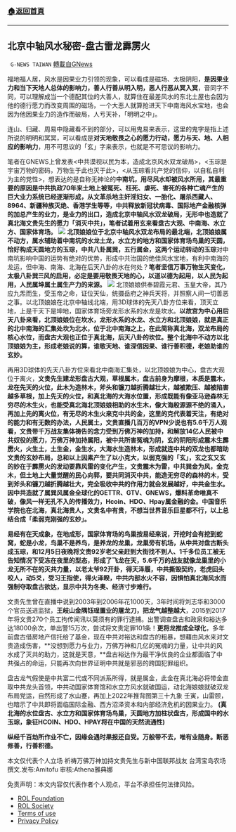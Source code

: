 ###  [:house:返回首頁](https://github.com/ourhimalayas/txt)
---


## 北京中轴风水秘密-盘古雷龙霹雳火
` G-NEWS TAIWAN` [轉載自GNews](https://gnews.org/zh-hans/1782720/)

福地福人居，风水是因果业力引领的现象，可以看成是磁场、太极阴阳，**是因果业力和当下天地人总体的影响力，善人行善从明入明，恶人行恶从冥入冥**，音同字不同，可以理解成当一个德配其位的大善人，就算住在最差风水的东北土屋也会因为他的德行愿力而改变周围的磁场，一个大恶人就算抢进天下中南海风水宝地，也会因为他因果业力的造作而破局，人亏天补，「明明之中」。

连山、归藏、周易中隐藏看不到的部分，可以用鬼易来表示，这里的鬼字是指上述所说的明明和冥冥，可以看成是**对天地敬畏之心的愿力行动，愿力与天、地、人相应的影响力**，用不可思议的「玄」字来表示，也就是不可思议的影响力。

笔者在GNEWS上曾发表&lt;中共漠视以民为本，造成北京风水双龙破局&gt;，&lt;玉琮是宇宙万物的密码，万物生于此也灭于此&gt;，&lt;从玉琮看共产党的信仰，以自私自利为主的党性&gt;，想表达的是自称无神论的**中南坑，用尽风水却被风水所用，其最重要的原因是中共执政70年来土地上被冤死、枉死、虐死、害死的各种亡魂产生的巨大业力系统已经逐渐形成，从文革杀地主奸淫妇女、一胎化、屠杀西藏人、8964、新疆种族灭绝、香港学生等等，中共释放新冠状病毒、国际地产金融核弹的加总产生的业力，是业力的出口，造成北京中轴风水双龙破局，无形中也造就了真北海文贵先生的愿力「消灭中共」，笔者试着用玄来看盘古大观、中南海、水立方、国家体育场。**
![](https://assets.gnews.org/wp-content/uploads/2021/12/NMM7.png)
**北顶娘娘位于北京中轴风水双龙布局的最北端，北顶娘娘属不动方，属水辅助着中南坑的水龙土龙，水立方的地方和国家体育场鸟巢的天圆，恰好构成天圆地方的玉琮，中共八卦属巽，五行属金，这两个运动转动的玉琮**对中南坑影响中国的运势有绝对的优势，形成中共治国的绝佳风水宝地，有利中南海的龙运，但中海、南海、北海在后天八卦的水在何处？**笔者坚信万事万物生灭变化，太极八卦巽☴风的启用，必定是要用敬畏天地的心，以道以德为起用，以人民为起用，人民属坤属土属生产力的来源。**
![](https://assets.gnews.org/wp-content/uploads/2021/12/GODCHOICE7.png)
北顶娘娘供奉碧霞元君、玉皇大帝，其乃应九炁而生，受玉帝之命，证位天仙，统摄岳府之神兵天将，并照察人间一切善恶之事。以北顶娘娘在北京中轴线北端，用3D球体的先天八卦方位来看，顶天立地，上是干天下是坤地，国家体育场旁龙形水系的水龙是坎水。**以故宫为中心用后天八卦来看，北顶娘娘位在坎水，龙形水系的水龙、水立方和北顶娘娘，就是真正的北中南海的汇集处坎为北水，位于北中南海之上，在此简称真北海，双龙布局的核心水位，而盘古大观也正位于真北海，后天八卦的坎位。整个北海中不动方以北顶娘娘为主，形成老娘说的算，谁敬天地、谁深信因果、谁行善积德，老娘助谁的玄妙。**

再用3D球体的先天八卦方位来看北中南海汇集处，以北顶娘娘为中心，盘古大观位于离火，**文贵先生建龙形盘古大观，草根属木，盘古前身为摩根，本质是震木，龙在先天的火位，此木为造林木，斧头和镰刀越折腾越壮大，越被欺压、越被陷害越多草根，加上先天的火位，和真北海的大海水位置，形成既能有像亚马逊森林无穷尽的木生火，也能受真北海北顶娘娘相助的水生木，像大海般源源不绝的涌入，再加上先的离火位，有无尽的木生火来克中共的金，这里的克代表着天注，有绝对的能力和有无数的办法，人民属土，文贵直播几百万的VPN少说也有5.6千万人观看，文贵带千万战友集体祷告的念力受到万佛万神的加持，和解放14亿人民被中共奴役的愿力，万佛万神加持属阳，被中共所害冤魂为阴，玄的阴阳形成震木生霹雳火，火生土，土生金，金生水，大海水生造林木，形成就连中共的双龙也都暗助文贵的玄妙布局，总和以上因素产生了以小克大，以弱克强的「玄」，玄之玄又玄的妙在于霹雳火的发动要靠风雷的变化产生，文贵震木为雷，中共巽金为风，金克木，但土地上大量觉醒的民心向郭，要共同消灭中共，能造无穷尽的森林的木，受到斧头和镰刀越折腾越壮大，完全吸收中共的作用力就会发展越好，中共金生水。因中共造就了属巽风属金全球化的GETTR、GTV、GNEWS，爆料革命唯真不破，像风一样无孔不入的传播效力，Hcoin、HDO、Hpay属金融的金。中国音乐学院也在北海，真北海贵人，文贵名中有贵，不想当世界音乐巨星都不行，以上总结合成「柔弱克刚强的玄妙」。**

**易经有在天成象，在地成形，国家体育场的鸟巢按易经来说，开挖时会有挖到蛇窝，蛇是小龙，鸟巢不是养鸟，是养龙的龙巢，龙巢旁有机场，从中共对盘古断头成玉琮，和12月5日夜晚将文贵92岁老父亲赶到大街找不到人、1千多位员工被无告知情况下受冻在夜里的型态，形成了飞龙在天，5.6千万的战友就像龙巢里的小龙无所不在的灭共力量，以老太爷92开卦，得天泽履，中共撕毁契约，老虎回头咬人，动5爻，受习王指使，得火泽睽，中共内部水火不容，因惧怕真北海风水而强制夺取盘古欲达，显示中共为冬奥、经济寸步难行。**

文贵先生曾在直播中说到2003年到2006年花1000天，3年时间将刘志华和3000个官员送进监狱，**王岐山金隅钰珵置业的屠龙刀，把龙气越整越大**，2015到2017年将文贵270个员工拘传闻讯以莫须有的罪行逮捕。出警调查盘古和政泉和裕达多达18000余次，单出警15万次，尝试将文贵定罪101条！**更将龙推成全球化**，多年前盘古借房地产信托给了基金，现在中共对裕达和盘古的粗暴，想藉由风水来对文贵造成伤害，**没想到愿力与业力，万佛万神和几亿的冤魂的力量，让中共的风水成了灭共的助力，这就是天意，**盘古裕达作为最干净优良的企业都面临了中共强占的命运，只能再次向世界证明中共就是邪恶的跨国犯罪组织。

盘古龙气假使是中共富二代或不同派系所得，就是属金，此金在真北海必将带金直取中共龙头首领，中共动国家体育馆和水立方风水就破国运，动北海娘娘就破双龙布局党运，自然形成了水山蹇，再加上2022年推背图第三十九象 壬寅，山雷颐，也暗示了中共即将面临国际金融、西方沼泽资本和内部经济危机的因果业力。 **(真北海的水位盘古、水立方和国家体育场鸟巢，天圆地方加柱状盘古，形成国中的水玉琮，象征HCOIN、HDO、HPAY将在中国的天然流通性)**

**纵经千百劫所作业不亡，因缘会遇时果报还自受。万般带不去，唯有业随身。断恶修善，行善积德。**

本文仅代表个人立场
祈祷万佛万神加持文贵先生与新中国联邦战友
台湾宝岛农场 撰文.发布:Amitofu 审核:Athena雅典娜

 

免责声明：本文内容仅代表作者个人观点，平台不承担任何法律风险。

- [ROL Foundation](https://rolfoundation.org/)
- [ROL Society](https://rolsociety.org/)
- [Terms of use](https://gnews.org/terms-of-use-3/)
- [Privacy Policy](https://gnews.org/privacy-policy/)
